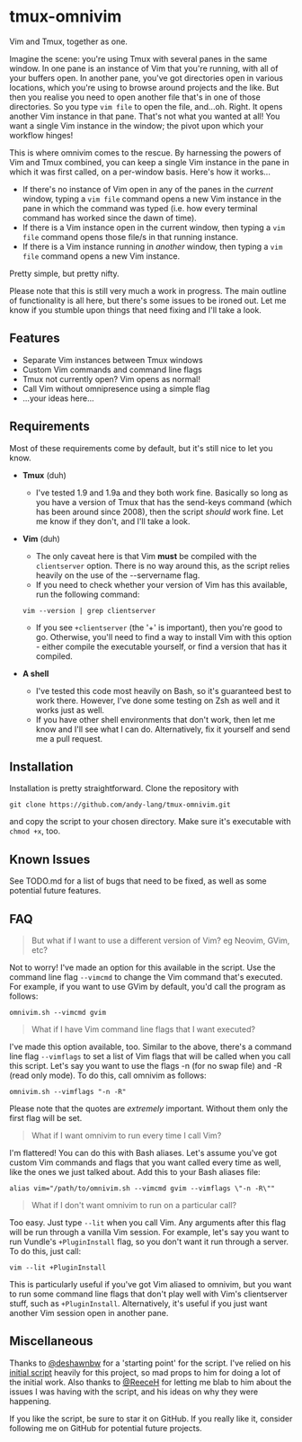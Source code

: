 # tmux-omnivim
Vim and Tmux, together as one.

Imagine the scene: you're using Tmux with several panes in the same window. In one pane is an instance of Vim that you're running, with all of your buffers open. In another pane, you've got directories open in various locations, which you're using to browse around projects and the like. But then you realise you need to open another file that's in one of those directories. So you type `vim file` to open the file, and...oh. Right. It opens another Vim instance in that pane. That's not what you wanted at all! You want a single Vim instance in the window; the pivot upon which your workflow hinges! 

This is where omnivim comes to the rescue. By harnessing the powers of Vim and Tmux combined, you can keep a single Vim instance in the pane in which it was first called, on a per-window basis. Here's how it works...
* If there's no instance of Vim open in any of the panes in the *current* window, typing a `vim file` command opens a new Vim instance in the pane in which the command was typed (i.e. how every terminal command has worked since the dawn of time).
* If there is a Vim instance open in the current window, then typing a `vim file` command opens those file/s in that running instance.
* If there is a Vim instance running in *another* window, then typing a `vim file` command opens a new Vim instance.

Pretty simple, but pretty nifty.

Please note that this is still very much a work in progress. The main outline of functionality is all here, but there's some issues to be ironed out. Let me know if you stumble upon things that need fixing and I'll take a look.


## Features
* Separate Vim instances between Tmux windows
* Custom Vim commands and command line flags
* Tmux not currently open? Vim opens as normal!
* Call Vim without omnipresence using a simple flag
* ...your ideas here...


## Requirements
Most of these requirements come by default, but it's still nice to let you know.
* **Tmux** (duh)
  * I've tested 1.9 and 1.9a and they both work fine. Basically so long as you have a version of Tmux that has the send-keys command (which has been around since 2008), then the script *should* work fine. Let me know if they don't, and I'll take a look.

* **Vim** (duh)
  * The only caveat here is that Vim **must** be compiled with the `clientserver` option. There is no way around this, as the script relies heavily on the use of the --servername flag.
  * If you need to check whether your version of Vim has this available, run the following command:

  `vim --version | grep clientserver`
  
  * If you see `+clientserver` (the '+' is important), then you're good to go. Otherwise, you'll need to find a way to install Vim with this option - either compile the executable yourself, or find a version that has it compiled.

* **A shell**
  * I've tested this code most heavily on Bash, so it's guaranteed best to work there. However, I've done some testing on Zsh as well and it works just as well.
  * If you have other shell environments that don't work, then let me know and I'll see what I can do. Alternatively, fix it yourself and send me a pull request.
 

## Installation
Installation is pretty straightforward. Clone the repository with

`git clone https://github.com/andy-lang/tmux-omnivim.git`

and copy the script to your chosen directory. Make sure it's executable with `chmod +x`, too.


## Known Issues
See TODO.md for a list of bugs that need to be fixed, as well as some potential future features.


## FAQ
> But what if I want to use a different version of Vim? eg Neovim, GVim, etc?

Not to worry! I've made an option for this available in the script. Use the command line flag `--vimcmd` to change the Vim command that's executed. For example, if you want to use GVim by default, you'd call the program as follows:

`omnivim.sh --vimcmd gvim`

> What if I have Vim command line flags that I want executed?

I've made this option available, too. Similar to the above, there's a command line flag `--vimflags` to set a list of Vim flags that will be called when you call this script. Let's say you want to use the flags -n (for no swap file) and -R (read only mode). To do this, call omnivim as follows:

`omnivim.sh --vimflags "-n -R"`

Please note that the quotes are *extremely* important. Without them only the first flag will be set.

> What if I want omnivim to run every time I call Vim?

I'm flattered! You can do this with Bash aliases. Let's assume you've got custom Vim commands and flags that you want called every time as well, like the ones we just talked about. Add this to your Bash aliases file:

`alias vim="/path/to/omnivim.sh --vimcmd gvim --vimflags \"-n -R\""`

> What if I don't want omnivim to run on a particular call?

Too easy. Just type `--lit` when you call Vim. Any arguments after this flag will be run through a vanilla Vim session. For example, let's say you want to run Vundle's `+PluginInstall` flag, so you don't want it run through a server. To do this, just call:

`vim --lit +PluginInstall`

This is particularly useful if you've got Vim aliased to omnivim, but you want to run some command line flags that don't play well with Vim's clientserver stuff, such as `+PluginInstall`. Alternatively, it's useful if you just want another Vim session open in another pane.


## Miscellaneous
Thanks to [@deshawnbw](http://github.com/deshawnbw) for a 'starting point' for the script. I've relied on his [initial script](https://gist.github.com/deshawnbw/2792055) heavily for this project, so mad props to him for doing a lot of the initial work. Also thanks to [@ReeceH](http://github.com/ReeceH) for letting me blab to him about the issues I was having with the script, and his ideas on why they were happening.

If you like the script, be sure to star it on GitHub. If you really like it, consider following me on GitHub for potential future projects.
